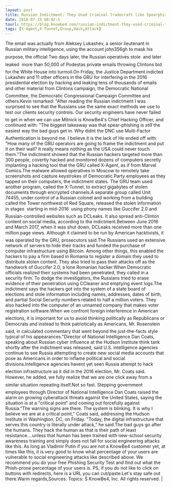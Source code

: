 ```yaml
---
layout: post
title: Russian Indictment: They Used Criminal Tradecraft like Spearphishing To Hack The Democratic Party
date: 2018-07-15 00:02:5
tourl: https://blog.knowbe4.com/russian-indictment-they-used-criminal-tradecraft-like-spearphishing-to-hack-the-democratic-party
tags: [X-Agent,X-Tunnel,Group,Hack,Attack]
---
```

The email was actually from Aleksey Lukashev, a senior lieutenant in Russian military intelligence, using the account john356gh to mask his purpose, the official Two days later, the Russian operatives stole  and later leaked  more than 50,000 of Podestas private emails throwing Clintons bid for the White House into turmoil.On Friday, the Justice Department indicted Lukashev and 11 other officers in the GRU for interfering in the 2016 presidential election by hacking and leaking tens of thousands of emails and other material from Clintons campaign, the Democratic National Committee, the Democratic Congressional Campaign Committee and others.Kevin remarked: "After reading the Russian indictment I was surprised to see that the Russians use the same exact methods we use to test our clients security controls. Our security engineers have never failed to get in when we can use Mitnick is KnowBe4's Chief Hacking Officer, and continued with: "The biggest takeaway was that spear-phishing is *still* the easiest way the bad guys get in. Why didnt the DNC use Multi-Factor Authentication is beyond me. I believe it is the lack of He ended off with: "How many of the GRU operators are going to frame the indictment and put it on their wall? It really means nothing as the USA could never touch them."The indictment showed that the Russian hackers targeted more than 300 people, covertly hacked and monitored dozens of computers secretly implanting a hacking tool that the GRU called X-Agent, as if from Marvel Comics.The malware allowed operatives in Moscow to remotely take screenshots and capture keystrokes of Democratic Party employees as they tapped on their computers, the indictment states. The GRU team used another program, called the X-Tunnel, to extract gigabytes of stolen documents through encrypted channels.A separate group called Unit 74455, under control of a Russian colonel and working from a building called the Tower northwest of Red Square, released the stolen information in stages  starting in mid-2016  using phony names like Guccifer 2.0 and Russian-controlled websites such as DCLeaks. It also spread anti-Clinton content on social media, according to the indictment.Between June 2016 and March 2017, when it was shut down, DCLeaks received more than one million page views. Although it claimed to be run by American hacktivists, it was operated by the GRU, prosecutors said.The Russians used an extensive network of servers to hide their tracks and funded the purchase of computer infrastructure using Bitcoin. Among other things, this enabled the hackers to pay a firm based in Romania to register a domain they used to distribute stolen content. They also tried to pass their attacks off as the handiwork of Guccifer 2.0, a lone Romanian hacker.When Democratic officials realized their systems had been penetrated, they called in a security firm. To dodge the investigators, the Russians tried to erase evidence of their penetration using CCleaner and emptying event logs.The indictment says the hackers got into the system of a state board of elections and stole information including names, addresses, dates of birth, and partial Social Security numbers related to half a million voters. They also hacked into the computer of an unnamed company that makes voter registration software.When we confront foreign interference in American elections, it is important for us to avoid thinking politically as Republicans or Democrats and instead to think patriotically as Americans, Mr. Rosenstein said, in calculated commentary that went beyond the just-the-facts style typical of his appearances."Director of National Intelligence Dan Coats, speaking about Russian cyber influence at the Hudson Institute think tank shortly after the indictment was released, said U.S. intelligence agencies continue to see Russia attempting to create new social media accounts that pose as Americans in order to inflame political and social divisions.Intelligence agencies havent yet seen Russia attempt to hack election infrastructure as it did in the 2016 election, Mr. Coats said. However, he added, we fully realize that we are one click away from a similar situation repeating itself.Not so fast. Stepping government employees through Director of National Intelligence Dan Coats raised the alarm on growing cyberattack threats against the United States, saying the situation is at a "critical point" and coming out forcefully against Russia."The warning signs are there. The system is blinking. It is why I believe we are at a critical point," Coats said, addressing the Hudson Institute in Washington, DC, on Friday. "Today, the digital infrastructure that serves this country is literally under attack," he said.The bad guys go after the humans. They hack the human as that is their path of least resistance....unless that human has been trained with new-school security awareness training and simply does not fall for social engineering attacks like this. As long as Vladimir Putin if you are not a KnowBe4 customer yet, at times like this, it is very good to know what percentage of your users are vulnerable to social engineering attacks like described above. We recommend you do your free Phishing Security Test and find out what the Phish-prone percentage of your users is. PS, if you do not like to click on buttons with redirects, here is a URL you can cut/paste:Let's stay safe out there.Warm regards,Sources: Topics: Š KnowBe4, Inc. All rights reserved. | 
